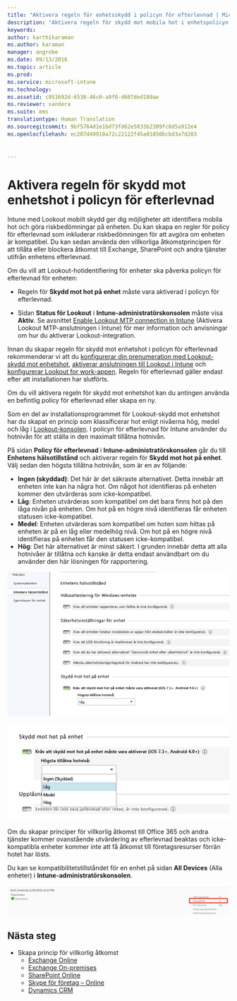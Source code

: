 ```yaml
---
title: "Aktivera regeln för enhetsskydd i policyn för efterlevnad | Microsoft Intune"
description: "Aktivera regeln för skydd mot mobila hot i enhetspolicyn för efterlevnad."
keywords: 
author: karthikaraman
ms.author: karaman
manager: angrobe
ms.date: 09/13/2016
ms.topic: article
ms.prod: 
ms.service: microsoft-intune
ms.technology: 
ms.assetid: c951692d-6538-46c0-a9f0-d607ded189ae
ms.reviewer: sandera
ms.suite: ems
translationtype: Human Translation
ms.sourcegitcommit: 9bf5764d1e1bd73fd62e5033b2309fc8d5a912e4
ms.openlocfilehash: ec287d49910a72c22122f45a01850bcbd3a7d203


---
```


# <a name="enable-device-threat-protection-rule-in-the-compliance-policy"></a>Aktivera regeln för skydd mot enhetshot i policyn för efterlevnad
Intune med Lookout mobilt skydd ger dig möjligheter att identifiera mobila hot och göra riskbedömningar på enheten. Du kan skapa en regler för policy för efterlevnad som inkluderar riskbedömningen för att avgöra om enheten är kompatibel. Du kan sedan använda den villkorliga åtkomstprincipen för att tillåta eller blockera åtkomst till Exchange, SharePoint och andra tjänster utifrån enhetens efterlevnad.

Om du vill att Lookout-hotidentifiering för enheter ska påverka policyn för efterlevnad för enheten:

* Regeln för **Skydd mot hot på enhet** måste vara aktiverad i policyn för efterlevnad.

* Sidan **Status för Lookout** i **Intune-administratörskonsolen** måste visa **Aktiv**. Se avsnittet [Enable Lookout MTP connection in Intune](enable-lookout-mtp-connection-in-intune.md) (Aktivera Lookout MTP-anslutningen i Intune) för mer information och anvisningar om hur du aktiverar Lookout-integration.


Innan du skapar regeln för skydd mot enhetshot i policyn för efterlevnad rekommenderar vi att du [konfigurerar din prenumeration med Lookout-skydd mot enhetshot](set-up-your-subscription-with-lookout-mtp.md), [aktiverar anslutningen till Lookout i Intune](enable-lookout-mtp-connection-in-intune.md) och [konfigurerar Lookout for work-appen](configure-and-deploy-lookout-for-work-apps.md). Regeln för efterlevnad gäller endast efter att installationen har slutförts.

Om du vill aktivera regeln för skydd mot enhetshot kan du antingen använda en befintlig policy för efterlevnad eller skapa en ny.

Som en del av installationsprogrammet för Lookout-skydd mot enhetshot har du skapat en princip som klassificerar hot enligt nivåerna hög, medel och låg i [Lookout-konsolen](https://aad.lookout.com). I policyn för efterlevnad för Intune använder du hotnivån för att ställa in den maximalt tillåtna hotnivån.

På sidan **Policy för efterlevnad** i **Intune-administratörskonsolen** går du till **Enhetens hälsotillstånd** och aktiverar regeln för **Skydd mot hot på enhet**. Välj sedan den högsta tillåtna hotnivån, som är en av följande:
* **Ingen (skyddad)**: Det här är det säkraste alternativet.  Detta innebär att enheten inte kan ha några hot.  Om något hot identifieras på enheten kommer den utvärderas som icke-kompatibel.  
* **Låg**: Enheten utvärderas som kompatibel om det bara finns hot på den låga nivån på enheten. Om hot på en högre nivå identifieras får enheten statusen icke-kompatibel.
* **Medel**: Enheten utvärderas som kompatibel om hoten som hittas på enheten är på en låg eller medelhög nivå. Om hot på en högre nivå identifieras på enheten får den statusen icke-kompatibel.
* **Hög**: Det här alternativet är minst säkert. I grunden innebär detta att alla hotnivåer är tillåtna och kanske är detta endast användbart om du använder den här lösningen för rapportering.

![skärmbild som visar regeln för skydd mot enhetshot i ](../media/mtp/mtp-compliance-policy-rule.png)

![skärmbild som visar alternativet för hotnivåer för regeln för skydd mot enhetshot](../media/mtp/mtp-compliance-policy-setting.png)

Om du skapar principer för villkorlig åtkomst till Office 365 och andra tjänster kommer ovanstående utvärdering av efterlevnad beaktas och icke-kompatibla enheter kommer inte att få åtkomst till företagsresurser förrän hotet har lösts.

Du kan se kompatibilitetstillståndet för en enhet på sidan **All Devices** (Alla enheter) i **Intune-administratörskonsolen**.

![skärmbild som visar enhetssidan i Intune-administratörskonsolen som visar kompatibilitetstillståndet för en enhet](../media/mtp/mtp-device-status-intune-console.png)

## <a name="next-steps"></a>Nästa steg
* Skapa princip för villkorlig åtkomst
  * [Exchange Online](restrict-access-to-exchange-online-with-microsoft-intune.md)
  * [Exchange On-premises](restrict-access-to-exchange-onpremises-with-microsoft-intune.md)
  * [SharePoint Online](restrict-access-to-sharepoint-online-with-microsoft-intune.md)
  * [Skype för företag – Online](restrict-access-to-skype-for-business-online-with-microsoft-intune,md)
  * [Dynamics CRM](restrict-access-to-dynamics-crm-online-with-microsoft-intune.md)



<!--HONumber=Nov16_HO2-->



